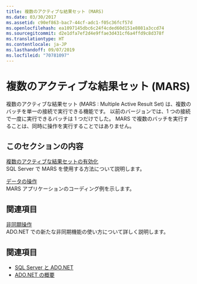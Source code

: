 ```yaml
---
title: 複数のアクティブな結果セット (MARS)
ms.date: 03/30/2017
ms.assetid: c90ef863-bac7-44cf-adc1-f05c36fcf57d
ms.openlocfilehash: ea1097145dbc6c24f4cded60d151e8081a3ccd74
ms.sourcegitcommit: d2e1dfa7ef2d4e9ffae3d431cf6a4ffd9c8d378f
ms.translationtype: HT
ms.contentlocale: ja-JP
ms.lasthandoff: 09/07/2019
ms.locfileid: "70781097"
---
```

# <a name="multiple-active-result-sets-mars"></a>複数のアクティブな結果セット (MARS)
複数のアクティブな結果セット (MARS : Multiple Active Result Set) は、複数のバッチを単一の接続で実行できる機能です。 以前のバージョンでは、1 つの接続で一度に実行できるバッチは 1 つだけでした。 MARS で複数のバッチを実行することは、同時に操作を実行することではありません。  
  
## <a name="in-this-section"></a>このセクションの内容  
 [複数のアクティブな結果セットの有効化](enabling-multiple-active-result-sets.md)  
 SQL Server で MARS を使用する方法について説明します。  
  
 [データの操作](manipulating-data.md)  
 MARS アプリケーションのコーディング例を示します。  
  
## <a name="related-sections"></a>関連項目  
 [非同期操作](asynchronous-operations.md)  
 ADO.NET での新たな非同期機能の使い方について詳しく説明します。  
  
## <a name="see-also"></a>関連項目

- [SQL Server と ADO.NET](index.md)
- [ADO.NET の概要](../ado-net-overview.md)
